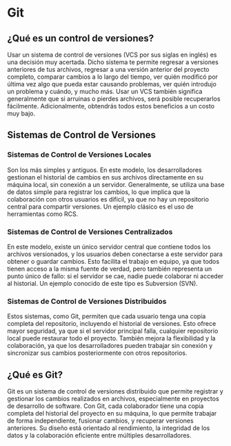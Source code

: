 # Git
## ¿Qué es un control de versiones?
Usar un sistema de control de versiones (VCS por sus siglas en inglés) es una decisión muy acertada. Dicho sistema te permite regresar a versiones anteriores de tus archivos, regresar a una versión anterior del proyecto completo, comparar cambios a lo largo del tiempo, ver quién modificó por última vez algo que pueda estar causando problemas, ver quién introdujo un problema
y cuándo, y mucho más. Usar un VCS también significa generalmente que si arruinas o pierdes archivos, será posible recuperarlos fácilmente. Adicionalmente, obtendrás todos estos beneficios a un costo muy bajo.

## Sistemas de Control de Versiones
### Sistemas de Control de Versiones Locales
Son los más simples y antiguos. En este modelo, los desarrolladores gestionan el historial de cambios en sus archivos directamente en su máquina local, sin conexión a un servidor. Generalmente, se utiliza una base de datos simple para registrar los cambios, lo que implica que la colaboración con otros usuarios es difícil, ya que no hay un repositorio central para compartir versiones. Un ejemplo clásico es el uso de herramientas como RCS.

### Sistemas de Control de Versiones Centralizados
En este modelo, existe un único servidor central que contiene todos los archivos versionados, y los usuarios deben conectarse a este servidor para obtener o guardar cambios. Esto facilita el trabajo en equipo, ya que todos tienen acceso a la misma fuente de verdad, pero también representa un punto único de fallo: si el servidor se cae, nadie puede colaborar ni acceder al historial. Un ejemplo conocido de este tipo es Subversion (SVN).

### Sistemas de Control de Versiones Distribuidos
Estos sistemas, como Git, permiten que cada usuario tenga una copia completa del repositorio, incluyendo el historial de versiones. Esto ofrece mayor seguridad, ya que si el servidor principal falla, cualquier repositorio local puede restaurar todo el proyecto. También mejora la flexibilidad y la colaboración, ya que los desarrolladores pueden trabajar sin conexión y sincronizar sus cambios posteriormente con otros repositorios.

## ¿Qué es Git?
Git es un sistema de control de versiones distribuido que permite registrar y gestionar los cambios realizados en archivos, especialmente en proyectos de desarrollo de software. Con Git, cada colaborador tiene una copia completa del historial del proyecto en su máquina, lo que permite trabajar de forma independiente, fusionar cambios, y recuperar versiones anteriores. Su diseño está orientado al rendimiento, la integridad de los datos y la colaboración eficiente entre múltiples desarrolladores.